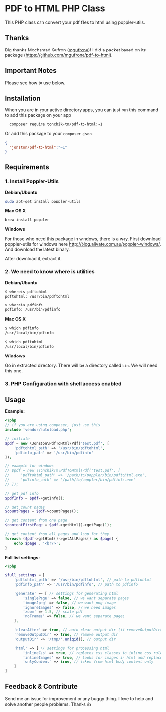 # PDF to HTML PHP Class

This PHP class can convert your pdf files to html using poppler-utils.

## Thanks

Big thanks Mochamad Gufron ([mgufrone](https://github.com/mgufrone))! I did a packet based on its package (https://github.com/mgufrone/pdf-to-html).

## Important Notes

Please see how to use below.

## Installation

When you are in your active directory apps, you can just run this command to add this package on your app

```
  composer require tonchik-tm/pdf-to-html:~1
```

Or add this package to your `composer.json`

```json
{
  "jonston/pdf-to-html":"~1"
}
```

## Requirements
### 1. Install Poppler-Utils

**Debian/Ubuntu**
```bash
sudo apt-get install poppler-utils
```

**Mac OS X**
```bash
brew install poppler
```

**Windows**

For those who need this package in windows, there is a way. First download poppler-utils for windows here <http://blog.alivate.com.au/poppler-windows/>. And download the latest binary.

After download it, extract it.

### 2. We need to know where is utilities

**Debian/Ubuntu**
```bash
$ whereis pdftohtml
pdftohtml: /usr/bin/pdftohtml

$ whereis pdfinfo
pdfinfo: /usr/bin/pdfinfo
```

**Mac OS X**
```bash
$ which pdfinfo
/usr/local/bin/pdfinfo

$ which pdftohtml
/usr/local/bin/pdfinfo
```

**Windows**

Go in extracted directory. There will be a directory called `bin`. We will need this one.

### 3. PHP Configuration with shell access enabled

## Usage

**Example:**

```php
<?php
// if you are using composer, just use this
include 'vendor/autoload.php';

// initiate
$pdf = new \Jonston\PdfToHtml\Pdf('test.pdf', [
    'pdftohtml_path' => '/usr/bin/pdftohtml',
    'pdfinfo_path' => '/usr/bin/pdfinfo'
]);

// example for windows
// $pdf = new \TonchikTm\PdfToHtml\Pdf('test.pdf', [
//     'pdftohtml_path' => '/path/to/poppler/bin/pdftohtml.exe',
//     'pdfinfo_path' => '/path/to/poppler/bin/pdfinfo.exe'
// ]);

// get pdf info
$pdfInfo = $pdf->getInfo();

// get count pages
$countPages = $pdf->countPages();

// get content from one page
$contentFirstPage = $pdf->getHtml()->getPage(1);

// get content from all pages and loop for they
foreach ($pdf->getHtml()->getAllPages() as $page) {
    echo $page . '<br/>';
}
```

**Full list settings:**

```php
<?php

$full_settings = [
    'pdftohtml_path' => '/usr/bin/pdftohtml', // path to pdftohtml
    'pdfinfo_path' => '/usr/bin/pdfinfo', // path to pdfinfo

    'generate' => [ // settings for generating html
        'singlePage' => false, // we want separate pages
        'imageJpeg' => false, // we want png image
        'ignoreImages' => false, // we need images
        'zoom' => 1.5, // scale pdf
        'noFrames' => false, // we want separate pages
    ],

    'clearAfter' => true, // auto clear output dir (if removeOutputDir==false then output dir will remain)
    'removeOutputDir' => true, // remove output dir
    'outputDir' => '/tmp/'.uniqid(), // output dir

    'html' => [ // settings for processing html
        'inlineCss' => true, // replaces css classes to inline css rules
        'inlineImages' => true, // looks for images in html and replaces the src attribute to base64 hash
        'onlyContent' => true, // takes from html body content only
    ]
]
```

## Feedback & Contribute

Send me an issue for improvement or any buggy thing. I love to help and solve another people problems. Thanks :+1:
